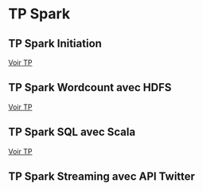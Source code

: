 # TP Spark

## TP Spark Initiation

[Voir TP](https://github.com/ctith/Spark/blob/master/TP_Spark_Initiation.md)

## TP Spark Wordcount avec HDFS

[Voir TP](https://github.com/ctith/Spark/blob/master/TP_Spark_Wordcount.md)

## TP Spark SQL avec Scala

[Voir TP](https://github.com/ctith/Spark/blob/master/TP_Spark_SQL.md)

## TP Spark Streaming avec API Twitter
